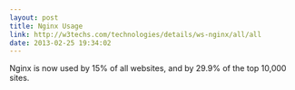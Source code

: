 ```yaml
---
layout: post
title: Nginx Usage
link: http://w3techs.com/technologies/details/ws-nginx/all/all
date: 2013-02-25 19:34:02
---
```


Nginx is now used by 15% of all websites, and by 29.9% of the top 10,000 sites.